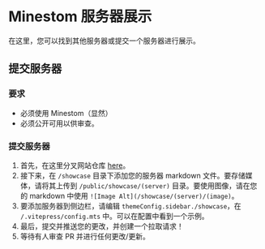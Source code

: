 # Minestom 服务器展示

在这里，您可以找到其他服务器或提交一个服务器进行展示。

## 提交服务器

### 要求

- 必须使用 Minestom（显然）
- 必须公开可用以供审查。

### 提交服务器

1. 首先，在这里分叉网站仓库 [here](https://github.com/Minestom/minestom.net)。
2. 接下来，在 `/showcase` 目录下添加您的服务器 markdown 文件。要存储媒体，请将其上传到 `/public/showcase/(server)` 目录。要使用图像，请在您的 markdown 中使用 `![Image Alt](/showcase/(server)/(image)`。
3. 要添加服务器到侧边栏，请编辑 `themeConfig.sidebar./showcase`，在 `/.vitepress/config.mts` 中。可以在配置中看到一个示例。
4. 最后，提交并推送您的更改，并创建一个拉取请求！
5. 等待有人审查 PR 并进行任何更改/更新。